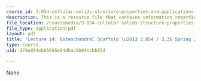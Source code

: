 ```yaml
---
course_id: 3-054-cellular-solids-structure-properties-and-applications-spring-2015
description: This is a resource file that contains information regarding lecture 14.
file_location: /coursemedia/3-054-cellular-solids-structure-properties-and-applications-spring-2015/d78e894eb65605e54dbac8b04ecbb55d_MIT3_054S15_L14_osteocho.pdf
file_type: application/pdf
layout: pdf
title: "Lecture 14: Osteochondral Scaffold \u2013 3.054 / 3.36 Spring 2015"
type: course
uid: d78e894eb65605e54dbac8b04ecbb55d

---
```

None